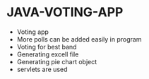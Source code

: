 # JAVA-VOTING-APP

- Voting app
- More polls can be added easily in program
- Voting for best band
- Generating excell file
- Generating pie chart object
- servlets are used

